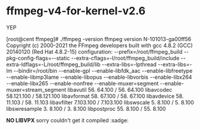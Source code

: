 # ffmpeg-v4-for-kernel-v2.6
YEP

[root@cent ffmpeg]# ./ffmpeg -version
ffmpeg version N-101013-ga00ff56 Copyright (c) 2000-2021 the FFmpeg developers
built with gcc 4.8.2 (GCC) 20140120 (Red Hat 4.8.2-15)
configuration: --prefix=/root/ffmpeg_build --pkg-config-flags=--static --extra-cflags=-I/root/ffmpeg_build/include --extra-ldflags=-L/root/ffmpeg_build/lib --extra-libs=-lpthread --extra-libs=-lm --bindir=/root/bin --enable-gpl --enable-libfdk_aac --enable-libfreetype --enable-libmp3lame --enable-libopus --enable-libvorbis --enable-libx264 --enable-libx265 --enable-nonfree --enable-muxer=segment --enable-muxer=stream_segment
libavutil      56. 64.100 / 56. 64.100
libavcodec     58.121.100 / 58.121.100
libavformat    58. 67.100 / 58. 67.100
libavdevice    58. 11.103 / 58. 11.103
libavfilter     7.103.100 /  7.103.100
libswscale      5.  8.100 /  5.  8.100
libswresample   3.  8.100 /  3.  8.100
libpostproc    55.  8.100 / 55.  8.100


**NO LIBVPX** sorry couldn't get it compiled :sadge:
